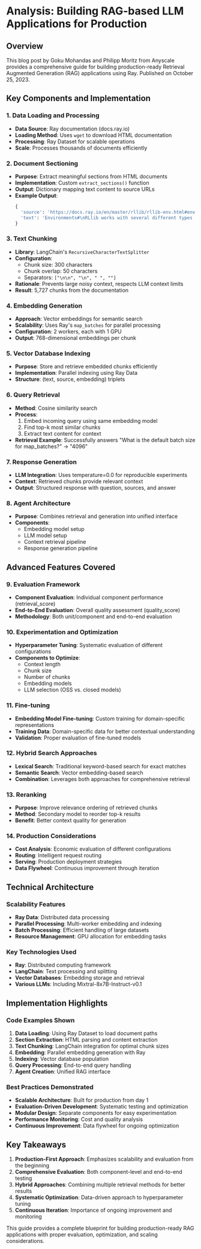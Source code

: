 # Analysis: Building RAG-based LLM Applications for Production

## Overview
This blog post by Goku Mohandas and Philipp Moritz from Anyscale provides a comprehensive guide for building production-ready Retrieval Augmented Generation (RAG) applications using Ray. Published on October 25, 2023.

## Key Components and Implementation

### 1. **Data Loading and Processing**
- **Data Source**: Ray documentation (docs.ray.io)
- **Loading Method**: Uses `wget` to download HTML documentation
- **Processing**: Ray Dataset for scalable operations
- **Scale**: Processes thousands of documents efficiently

### 2. **Document Sectioning**
- **Purpose**: Extract meaningful sections from HTML documents
- **Implementation**: Custom `extract_sections()` function
- **Output**: Dictionary mapping text content to source URLs
- **Example Output**: 
  ```python
  {
    'source': 'https://docs.ray.io/en/master/rllib/rllib-env.html#environments',
    'text': 'Environments#\nRLlib works with several different types of environments...'
  }
  ```

### 3. **Text Chunking**
- **Library**: LangChain's `RecursiveCharacterTextSplitter`
- **Configuration**:
  - Chunk size: 300 characters
  - Chunk overlap: 50 characters
  - Separators: `["\n\n", "\n", " ", ""]`
- **Rationale**: Prevents large noisy context, respects LLM context limits
- **Result**: 5,727 chunks from the documentation

### 4. **Embedding Generation**
- **Approach**: Vector embeddings for semantic search
- **Scalability**: Uses Ray's `map_batches` for parallel processing
- **Configuration**: 2 workers, each with 1 GPU
- **Output**: 768-dimensional embeddings per chunk

### 5. **Vector Database Indexing**
- **Purpose**: Store and retrieve embedded chunks efficiently
- **Implementation**: Parallel indexing using Ray Data
- **Structure**: (text, source, embedding) triplets

### 6. **Query Retrieval**
- **Method**: Cosine similarity search
- **Process**:
  1. Embed incoming query using same embedding model
  2. Find top-k most similar chunks
  3. Extract text content for context
- **Retrieval Example**: Successfully answers "What is the default batch size for map_batches?" → "4096"

### 7. **Response Generation**
- **LLM Integration**: Uses temperature=0.0 for reproducible experiments
- **Context**: Retrieved chunks provide relevant context
- **Output**: Structured response with question, sources, and answer

### 8. **Agent Architecture**
- **Purpose**: Combines retrieval and generation into unified interface
- **Components**:
  - Embedding model setup
  - LLM model setup
  - Context retrieval pipeline
  - Response generation pipeline

## Advanced Features Covered

### 9. **Evaluation Framework**
- **Component Evaluation**: Individual component performance (retrieval_score)
- **End-to-End Evaluation**: Overall quality assessment (quality_score)
- **Methodology**: Both unit/component and end-to-end evaluation

### 10. **Experimentation and Optimization**
- **Hyperparameter Tuning**: Systematic evaluation of different configurations
- **Components to Optimize**:
  - Context length
  - Chunk size
  - Number of chunks
  - Embedding models
  - LLM selection (OSS vs. closed models)

### 11. **Fine-tuning**
- **Embedding Model Fine-tuning**: Custom training for domain-specific representations
- **Training Data**: Domain-specific data for better contextual understanding
- **Validation**: Proper evaluation of fine-tuned models

### 12. **Hybrid Search Approaches**
- **Lexical Search**: Traditional keyword-based search for exact matches
- **Semantic Search**: Vector embedding-based search
- **Combination**: Leverages both approaches for comprehensive retrieval

### 13. **Reranking**
- **Purpose**: Improve relevance ordering of retrieved chunks
- **Method**: Secondary model to reorder top-k results
- **Benefit**: Better context quality for generation

### 14. **Production Considerations**
- **Cost Analysis**: Economic evaluation of different configurations
- **Routing**: Intelligent request routing
- **Serving**: Production deployment strategies
- **Data Flywheel**: Continuous improvement through iteration

## Technical Architecture

### Scalability Features
- **Ray Data**: Distributed data processing
- **Parallel Processing**: Multi-worker embedding and indexing
- **Batch Processing**: Efficient handling of large datasets
- **Resource Management**: GPU allocation for embedding tasks

### Key Technologies Used
- **Ray**: Distributed computing framework
- **LangChain**: Text processing and splitting
- **Vector Databases**: Embedding storage and retrieval
- **Various LLMs**: Including Mixtral-8x7B-Instruct-v0.1

## Implementation Highlights

### Code Examples Shown
1. **Data Loading**: Using Ray Dataset to load document paths
2. **Section Extraction**: HTML parsing and content extraction
3. **Text Chunking**: LangChain integration for optimal chunk sizes
4. **Embedding**: Parallel embedding generation with Ray
5. **Indexing**: Vector database population
6. **Query Processing**: End-to-end query handling
7. **Agent Creation**: Unified RAG interface

### Best Practices Demonstrated
- **Scalable Architecture**: Built for production from day 1
- **Evaluation-Driven Development**: Systematic testing and optimization
- **Modular Design**: Separate components for easy experimentation
- **Performance Monitoring**: Cost and quality analysis
- **Continuous Improvement**: Data flywheel for ongoing optimization

## Key Takeaways

1. **Production-First Approach**: Emphasizes scalability and evaluation from the beginning
2. **Comprehensive Evaluation**: Both component-level and end-to-end testing
3. **Hybrid Approaches**: Combining multiple retrieval methods for better results
4. **Systematic Optimization**: Data-driven approach to hyperparameter tuning
5. **Continuous Iteration**: Importance of ongoing improvement and monitoring

This guide provides a complete blueprint for building production-ready RAG applications with proper evaluation, optimization, and scaling considerations.